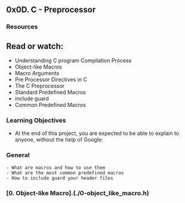 ## 0x0D. C - Preprocessor
### Resources
## Read or watch:

* Understanding C program Compilation Process
* Object-like Macros
* Macro Arguments
* Pre Processor Directives in C
* The C Preprocessor
* Standard Predefined Macros
* include guard
* Common Predefined Macros
### Learning Objectives
* At the end of this project, you are expected to be able to explain to anyone, without the help of Google:

### General
	- What are macros and how to use them
	- What are the most common predefined macros
	- How to include guard your header files
### [0. Object-like Macro].(./0-object_like_macro.h)
